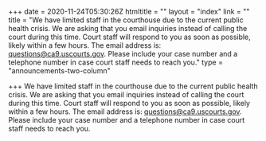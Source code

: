 +++
date = 2020-11-24T05:30:26Z
htmltitle = ""
layout = "index"
link = ""
title = "We have limited staff in the courthouse due to the current public health crisis. We are asking that you email inquiries instead of calling the court during this time. Court staff will respond to you as soon as possible, likely within a few hours. The email address is: questions@ca9.uscourts.gov. Please include your case number and a telephone number in case court staff needs to reach you."
type = "announcements-two-column"

+++
We have limited staff in the courthouse due to the current public health crisis. We are asking that you email inquiries instead of calling the court during this time. Court staff will respond to you as soon as possible, likely within a few hours. The email address is: questions@ca9.uscourts.gov. Please include your case number and a telephone number in case court staff needs to reach you.
